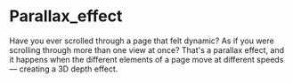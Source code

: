 # Parallax_effect
Have you ever scrolled through a page that felt dynamic? As if you were scrolling through more than one view at once? That's a parallax effect, and it happens when the different elements of a page move at different speeds — creating a 3D depth effect.
